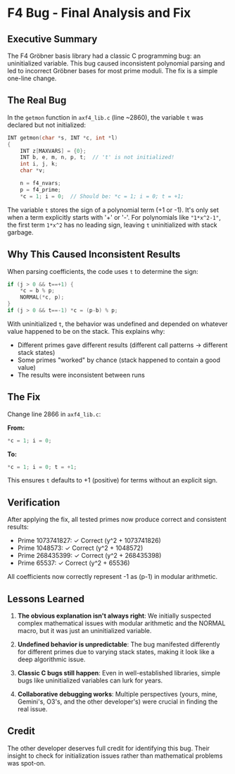 # F4 Bug - Final Analysis and Fix

## Executive Summary

The F4 Gröbner basis library had a classic C programming bug: an uninitialized variable. This bug caused inconsistent polynomial parsing and led to incorrect Gröbner bases for most prime moduli. The fix is a simple one-line change.

## The Real Bug

In the `getmon` function in `axf4_lib.c` (line ~2860), the variable `t` was declared but not initialized:

```c
INT getmon(char *s, INT *c, int *l)
{
    INT z[MAXVARS] = {0};
    INT b, e, m, n, p, t;  // 't' is not initialized!
    int i, j, k;
    char *v;

    n = f4_nvars;
    p = f4_prime; 
    *c = 1; i = 0;  // Should be: *c = 1; i = 0; t = +1;
```

The variable `t` stores the sign of a polynomial term (+1 or -1). It's only set when a term explicitly starts with '+' or '-'. For polynomials like `"1*x^2-1"`, the first term `1*x^2` has no leading sign, leaving `t` uninitialized with stack garbage.

## Why This Caused Inconsistent Results

When parsing coefficients, the code uses `t` to determine the sign:
```c
if (j > 0 && t==+1) {
    *c = b % p;
    NORMAL(*c, p);
}
if (j > 0 && t==-1) *c = (p-b) % p;
```

With uninitialized `t`, the behavior was undefined and depended on whatever value happened to be on the stack. This explains why:
- Different primes gave different results (different call patterns → different stack states)
- Some primes "worked" by chance (stack happened to contain a good value)
- The results were inconsistent between runs

## The Fix

Change line 2866 in `axf4_lib.c`:

**From:**
```c
*c = 1; i = 0;
```

**To:**
```c
*c = 1; i = 0; t = +1;
```

This ensures `t` defaults to +1 (positive) for terms without an explicit sign.

## Verification

After applying the fix, all tested primes now produce correct and consistent results:
- Prime 1073741827: ✓ Correct (y^2 + 1073741826)
- Prime 1048573: ✓ Correct (y^2 + 1048572)  
- Prime 268435399: ✓ Correct (y^2 + 268435398)
- Prime 65537: ✓ Correct (y^2 + 65536)

All coefficients now correctly represent -1 as (p-1) in modular arithmetic.

## Lessons Learned

1. **The obvious explanation isn't always right**: We initially suspected complex mathematical issues with modular arithmetic and the NORMAL macro, but it was just an uninitialized variable.

2. **Undefined behavior is unpredictable**: The bug manifested differently for different primes due to varying stack states, making it look like a deep algorithmic issue.

3. **Classic C bugs still happen**: Even in well-established libraries, simple bugs like uninitialized variables can lurk for years.

4. **Collaborative debugging works**: Multiple perspectives (yours, mine, Gemini's, O3's, and the other developer's) were crucial in finding the real issue.

## Credit

The other developer deserves full credit for identifying this bug. Their insight to check for initialization issues rather than mathematical problems was spot-on.